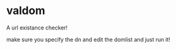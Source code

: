 # valdom
A url existance checker!

make sure you specify the dn and edit the domlist and just run it!
